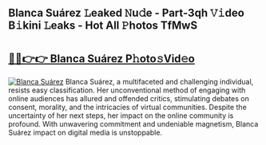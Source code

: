 ## Blanca Suárez 𝙻eaked 𝙽u𝚍e - Part-3qh 𝚅𝚒deo B𝚒kini 𝙻eaks - Hot All 𝙿hotos TfMwS

# <h2><a href="http://ld0ruco.urlbe.top/?page=Blanca+Su%c3%a1rez">🔗🔗👉👉 Blanca Suárez P𝚑oto𝚜Vid𝚎o</a></h2>

[![Blanca Suárez](https://i.imgur.com/eBuTRDB.gif)](http://ld0ruco.urlbe.top/?page=Blanca+Su%c3%a1rez)
Blanca Suárez, a multifaceted and challenging individual, resists easy classification. Her unconventional method of engaging with online audiences has allured and offended critics, stimulating debates on consent, morality, and the intricacies of virtual communities. Despite the uncertainty of her next steps, her impact on the online community is profound. With unwavering commitment and undeniable magnetism, Blanca Suárez impact on digital media is unstoppable.
